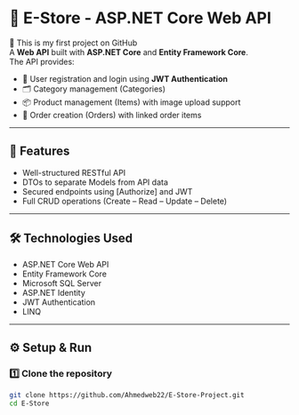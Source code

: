 ﻿# 🛒 E-Store - ASP.NET Core Web API

🎉 This is my first project on GitHub  
A **Web API** built with **ASP.NET Core** and **Entity Framework Core**.  
The API provides:
- 👤 User registration and login using **JWT Authentication**
- 🗂️ Category management (Categories)
- 📦 Product management (Items) with image upload support
- 🧾 Order creation (Orders) with linked order items

---

## 🚀 Features
- Well-structured RESTful API
- DTOs to separate Models from API data
- Secured endpoints using [Authorize] and JWT
- Full CRUD operations (Create – Read – Update – Delete)

---

## 🛠️ Technologies Used
- ASP.NET Core Web API
- Entity Framework Core
- Microsoft SQL Server
- ASP.NET Identity
- JWT Authentication
- LINQ

---

## ⚙️ Setup & Run

### 1️⃣ Clone the repository
```bash
git clone https://github.com/Ahmedweb22/E-Store-Project.git
cd E-Store
